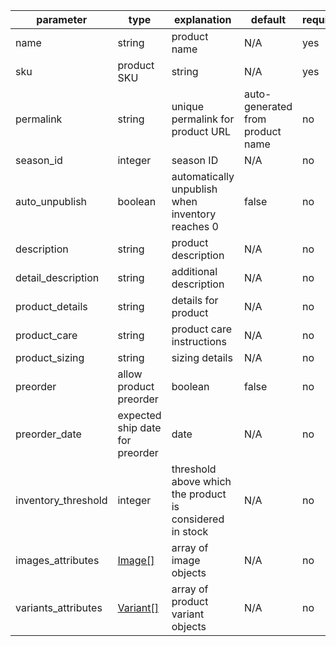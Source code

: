 |parameter|type|explanation|default|required|
|---|---|---|---|---|
|name|string|product name|N/A|yes|
|sku|product SKU|string|N/A|yes|
|permalink|string|unique permalink for product URL|auto-generated from product name|no|
|season_id|integer|season ID|N/A|no|
|auto_unpublish|boolean|automatically unpublish when inventory reaches 0|false|no|
|description|string|product description|N/A|no|
|detail_description|string|additional description|N/A|no|
|product_details|string|details for product|N/A|no|
|product_care|string|product care instructions|N/A|no|
|product_sizing|string|sizing details|N/A|no|
|preorder|allow product preorder|boolean|false|no|
|preorder_date|expected ship date for preorder|date|N/A|no|
|inventory_threshold|integer|threshold above which the product is considered in stock|N/A|no|
|images_attributes|[Image[]](types/image)|array of image objects|N/A|no|
|variants_attributes|[Variant[]](types/variant)|array of product variant objects|N/A|no|
